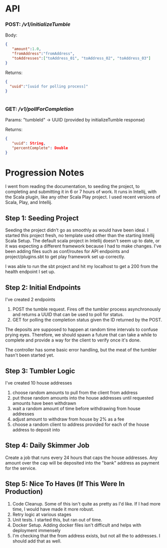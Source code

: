 

# API
### POST: */v1/initializeTumble*
Body:
```json
{
   "amount":1.0,
   "fromAddress":"fromAddress",
   "toAddresses":["toAddress_01", "toAddress_02", "toAddress_03"]
}
```
Returns: 
```json
{
  "uuid":"[uuid for polling process]"
}
```
#
### GET: */v1/pollForCompletion*
Params: "tumbleId" -> UUID (provided by initializeTumble response)

Returns: 
```json
{
   "uuid": String,
   "percentComplete": Double
}
```


# Progression Notes
I went from reading the documentation, to seeding the project, to completing and submitting it in 6 or 7 hours of work.
It runs in Intellij, with the Scala plugin, like any other Scala Play project. 
I used recent versions of Scala, Play, and Intellij.

## Step 1: Seeding Project 
Seeding the project didn't go as smoothly as would have been ideal. 
I started this project fresh, no template used other than the starting Intellij Scala Setup.
The default scala project in Intellij doesn't seem up to date, or it was expecting a different framework because I had to make changes.
I've been adding files such as conf/routes for API endpoints and project/plugins.sbt to get play framework set up correctly.

I was able to run the sbt project and hit my localhost to get a 200 from the health endpoint I set up.

## Step 2: Initial Endpoints
I've created 2 endpoints
1) POST the tumble request. Fires off the tumbler process asynchronously and returns a UUID that can be used to poll for status.
2) GET for polling the completion status given the ID returned by the POST.

The deposits are supposed to happen at random time intervals to confuse prying eyes. 
Therefore, we should spawn a future that can take a while to complete
and provide a way for the client to verify once it's done.

The controller has some basic error handling, 
but the meat of the tumbler hasn't been started yet.

## Step 3: Tumbler Logic 
I've created 10 house addresses
1) choose random amounts to pull from the client from address
2) put those random amounts into the house addresses until requested amounts have been withdrawn
3) wait a random amount of time before withdrawing from house addresses
4) adjust amount to withdraw from house by 2% as a fee
5) choose a random client to address provided for each of the house address to deposit into


## Step 4: Daily Skimmer Job
Create a job that runs every 24 hours that caps the house addresses.
Any amount over the cap will be deposited into the "bank" address as payment for the service.

## Step 5: Nice To Haves (If This Were In Production)
1) Code Cleanup. Some of this isn't quite as pretty as I'd like. If I had more time, I would have made it more robust.
3) Retry logic at various stages 
4) Unit tests. I started this, but ran out of time.
5) Docker Setup. Adding docker files isn't difficult and helps with deployment immensely 
6) I'm checking that the from address exists, but not all the to addresses. I should add that as well.